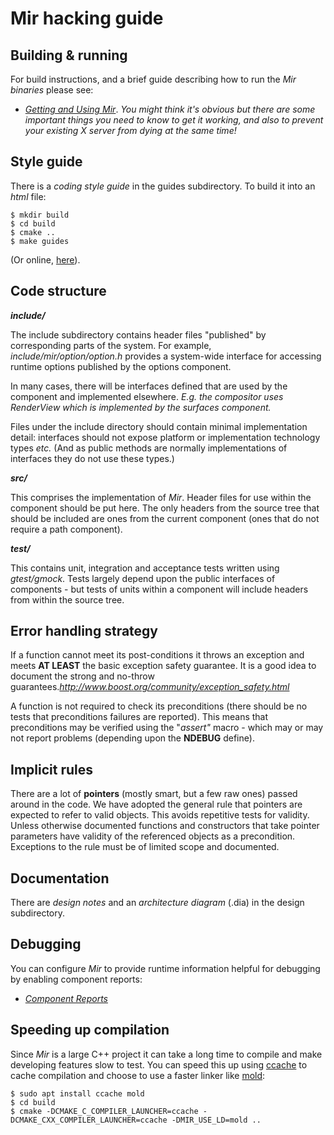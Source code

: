 # Mir hacking guide

## Building & running

For build instructions, and a brief guide describing how to run the *Mir binaries* please see:
- *[Getting and Using Mir](./doc/sphinx/tutorial/getting-started-with-mir.md)*.
_You might think it's obvious but there are some important things you need to know to get it working,
and also to prevent your existing *X server* from dying at the same time!_


## Style guide

There is a *coding style guide* in the guides subdirectory. To build it into an
*html* file:

    $ mkdir build
    $ cd build
    $ cmake ..
    $ make guides

(Or online, [here](https://canonical-mir.readthedocs-hosted.com/latest/_static/cppguide)).


## Code structure

_**include/**_

The include subdirectory contains header files "published" by corresponding parts
of the system. For example, *include/mir/option/option.h* provides a system-wide interface
for accessing runtime options published by the options component.

In many cases, there will be interfaces defined that are used by the component
and implemented elsewhere. *E.g. the compositor uses RenderView which is implemented
by the surfaces component.*

Files under the include directory should contain minimal implementation detail: interfaces
should not expose platform or implementation technology types *etc.* (And as public methods
are normally implementations of interfaces they do not use these types.)


_**src/**_

This comprises the implementation of *Mir*. Header files for use within the component
should be put here. The only headers from the source tree that should be included are
ones from the current component (ones that do not require a path component).


_**test/**_

This contains unit, integration and acceptance tests written using *gtest/gmock*. Tests
largely depend upon the public interfaces of components - but tests of units within
a component will include headers from within the source tree.


## Error handling strategy

If a function cannot meet its post-conditions it throws an exception and meets
__AT LEAST__ the basic exception safety guarantee. It is a good idea to document the
strong and no-throw guarantees._http://www.boost.org/community/exception_safety.html_

A function is not required to check its preconditions (there should be no
tests that preconditions failures are reported). This means that 
preconditions may be verified using the "*assert"* macro - which may or may
not report problems (depending upon the __NDEBUG__ define).


## Implicit rules

There are a lot of __pointers__ (mostly smart, but a few raw ones) passed
around in the code. We have adopted the general rule that pointers are
expected to refer to valid objects. This avoids repetitive tests for
validity. Unless otherwise documented functions and constructors that
take pointer parameters have validity of the referenced objects as a
precondition. Exceptions to the rule must be of limited scope and 
documented.


## Documentation

There are *design notes* and an *architecture diagram* (.dia) in the design
subdirectory.

## Debugging
You can configure *Mir* to provide runtime information helpful for debugging
by enabling component reports:

- *[Component Reports](./doc/sphinx/explanation/component_reports.md)*

## Speeding up compilation

Since *Mir* is a large C++ project it can take a long time to compile and make developing features slow to test.
You can speed this up using [ccache](https://ccache.dev/) to cache compilation and choose to use a faster linker like [mold](https://github.com/rui314/mold):

    $ sudo apt install ccache mold
    $ cd build
    $ cmake -DCMAKE_C_COMPILER_LAUNCHER=ccache -DCMAKE_CXX_COMPILER_LAUNCHER=ccache -DMIR_USE_LD=mold ..
